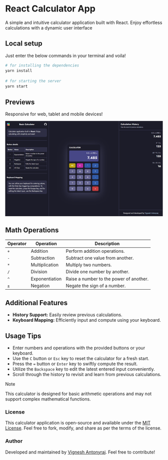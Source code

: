 # React Calculator App

A simple and intuitive calculator application built with React. Enjoy effortless calculations with a dynamic user interface

## Local setup

Just enter the below commands in your terminal and voila!

```sh
# for installing the dependencies
yarn install

# for starting the server
yarn start
```

## Previews

Responsive for web, tablet and mobile devices!

![Calculator application preview](https://github.com/vignesh-antony/calculator-app/blob/master/public/calculator-app-ss.png)

## Math Operations

| Operator | Operation      | Description                             |
| -------- | -------------- | --------------------------------------- |
| `+`      | Addition       | Perform addition operations.            |
| `-`      | Subtraction    | Subtract one value from another.        |
| `*`      | Multiplication | Multiply two numbers.                   |
| `/`      | Division       | Divide one number by another.           |
| `^`      | Exponentiation | Raise a number to the power of another. |
| `±`      | Negation       | Negate the sign of a number.            |

## Additional Features

-   **History Support:** Easily review previous calculations.
-   **Keyboard Mapping:** Efficiently input and compute using your keyboard.

## Usage Tips

-   Enter numbers and operations with the provided buttons or your keyboard.
-   Use the `C` button or `Esc` key to reset the calculator for a fresh start.
-   Press the `=` button or `Enter` key to swiftly compute the result.
-   Utilize the `Backspace` key to edit the latest entered input conveniently.
-   Scroll through the history to revisit and learn from previous calculations.

> [!NOTE]
> This calculator is designed for basic arithmetic operations and may not support complex mathematical functions.

### License

This calculator application is open-source and available under the [MIT License](LICENSE).
Feel free to fork, modify, and share as per the terms of the license.

### Author

Developed and maintained by [Vignesh Antonyraj](https://github.com/vignesh-antony). Feel free to contribute!
